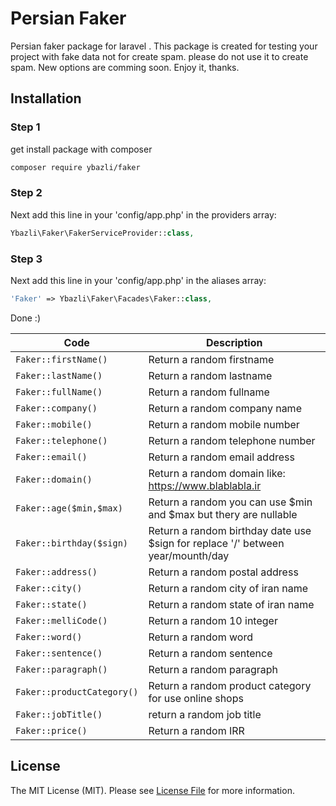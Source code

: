 # Persian Faker
Persian faker package for laravel . This package is created for testing your project with fake data not for create spam. please do not use it to create spam. New options are comming soon. Enjoy it, thanks.


## Installation

### Step 1

get install package with composer

```bash
composer require ybazli/faker
```

### Step 2

Next add this line in your 'config/app.php' in the providers array:

```php
Ybazli\Faker\FakerServiceProvider::class,
```
### Step 3

Next add this line in your 'config/app.php' in the aliases array:

```php
'Faker' => Ybazli\Faker\Facades\Faker::class,
```
Done :)

| Code                             | Description                                                                     |
|----------------------------------|---------------------------------------------------------------------------------|
| ``` Faker::firstName() ```       | Return a random firstname                                                       |
| ``` Faker::lastName() ```        | Return a random lastname                                                        |
| ``` Faker::fullName() ```        | Return a random fullname                                                        |
| ``` Faker::company() ```         | Return a random company name                                                    |
| ``` Faker::mobile() ```          | Return a random mobile number                                                   |
| ``` Faker::telephone() ```       | Return a random telephone number                                                |
| ``` Faker::email() ```           | Return a random email address                                                   |
| ``` Faker::domain() ```          | Return a random domain like: https://www.blablabla.ir                           |
| ``` Faker::age($min,$max) ```    | Return a random you can use $min and $max but thery are nullable                |
| ``` Faker::birthday($sign) ```   | Return a random birthday date use $sign for replace '/' between year/mounth/day |
| ``` Faker::address() ```         | Return a random postal address                                                  |
| ``` Faker::city() ```            | Return a random city of iran name                                               |
| ``` Faker::state() ```           | Return a random state of iran name                                              |
| ``` Faker::melliCode() ```       | Return a random 10 integer                                                      |
| ``` Faker::word() ```            | Return a random word                                                            |
| ``` Faker::sentence() ```        | Return a random sentence                                                        |
| ``` Faker::paragraph() ```       | Return a random paragraph                                                       |
| ``` Faker::productCategory() ``` | Return a random product category for use online shops                           |
| ``` Faker::jobTitle() ```        | return a random job title                                                       |
| ``` Faker::price() ```           | Return a random  IRR                                                            |

## License
The MIT License (MIT). Please see [License File](LICENSE) for more information.
